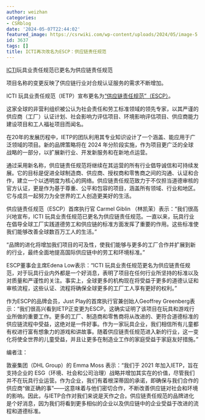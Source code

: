 ```yaml
---
author: weizhan
categories:
- CSRblog
date: '2024-05-07T22:44:02'
featured_image: https://csrwiki.com/wp-content/uploads/2024/05/image-5.png
id: 3637
tags: []
title: ICTI再次改名为ESCP：供应链责任规范
---
```


[ICTI](https://csrwiki.com/ietp/)玩具业责任规范已更名为供应链责任规范

项目名称的变更反映了供应链行业对合规认证服务的需求不断增加。

ICTI 玩具业责任规范（IETP）宣布更名为[“供应链责任规范”（ESCP）](https://csrwiki.com/ietp/)。

这家全球的非营利组织被公认为社会责任和劳工标准领域的领先专家，以其严谨的供应商（工厂）认证计划、社会影响力评估项目、环境影响评估项目、供应商能力建设项目和工人福祉项目而闻名。

在20年的发展历程中，IETP的团队利用其专业知识设计了一个涵盖、能应用于广泛领域的项目。新的品牌策略将在 2024
年分阶段实施，作为项目更广泛的全球战略的一部分，以扩展新行业、开发新服务和在新地点运营。

通过采用新名称，供应链责任规范将继续在其运营的所有行业倡导诚信和可持续发展。它的目标是促进全球制造商、供应商、授权商和零售商之间的沟通、认证和合作，建立一个以透明度为核心的网络。供应链责任规范致力于不仅担当道德审核的官方认证，更是作为基于尊重、公平和包容的项目，涵盖所有领域、行业和地区。它与成员一起努力为全世界的工人创造更美好的生活。

供应链责任规范（ESCP）首席执行官 Carmel Giblin （林凯茉）表示：“我们很高兴地宣布，ICTI
玩具业责任规范已更名为供应链责任规范。一直以来，玩具行业在倡导全球工厂实践道德劳工和供应链的标准方面发挥了重要的作用。这些标准使我们能够改善全球数百万工人的生活。”

“品牌的进化将增加我们项目的可及性，使我们能够与更多的工厂合作并扩展到新的行业，最终全面地提高国际供应链中的劳工和环境标准。”

ESCP董事会主席Edena Low表示：“ICTI
玩具业责任规范更名为供应链责任规范，对于玩具行业内外都是一个好消息，表明了项目在任何行业所坚持的标准以及对质量和严谨性的关注。事实上，全球更多的机构现在将受益于更多的道德认证和审核流程，这些认证、流程将确保全球更多的工厂工人享有更好的权利。”

作为ESCP的品牌会员，Just Play的首席执行官兼创始人Geoffrey
Greenberg表示：“我们很高兴看到IETP正变更为ESCP。这确实证明了该项目在玩具和游戏行业所做的重要工作。更多的工厂、制造商和零售商将从改进的、更符合道德标准的供应链流程中受益，这绝对是一件好事。作为一家玩具企业，我们相信所有儿童都有权进行富有想象力的游戏和讲故事。随着供应链责任规范进入新的行业，这一变化将使全世界的儿童受益，并且让更多在制造业工作的家庭受益于家庭友好措施。”

编者注：

敦豪集团（DHL Group）的 Emma Moss 表示：“我们于 2021 年加入IETP，旨在支持企业的
ESG（环境、社会和公司治理）战略并增加其实在的价值，尽管我们并不在玩具行业运营。作为企业，我们有着根深蒂固的承诺，即确保与我们合作的供应商“做正确的事”——这意味着与他们密切合作，不断改善供应链对社会和环境的影响。因此，与IETP合作对我们来说是天作之合。供应链责任规范的品牌进化是个好消息，因为我们将看到更多相似的企业以及供应链中的企业受益于改进的流程和道德标准。

